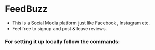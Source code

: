 # FeedBuzz
- This is a Social Media platform just like Facebook , Instagram etc. 
- Feel free to signup and post & leave reviews.

### For setting it up locally follow the commands:


